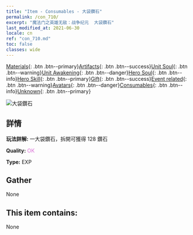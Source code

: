 ```yaml
---
title: "Item - Consumables - 大袋鑽石"
permalink: /con_710/
excerpt: "魔法门之英雄无敌：战争纪元  大袋鑽石"
last_modified_at: 2021-06-30
locale: cn
ref: "con_710.md"
toc: false
classes: wide
---
```

 [Materials](/ItemsCN/){: .btn .btn--primary}[Artifacts](/ItemsCN/Artifacts/){: .btn .btn--success}[Unit Soul](/ItemsCN/UnitSoul/){: .btn .btn--warning}[Unit Awakening](/ItemsCN/UnitAwakening/){: .btn .btn--danger}[Hero Soul](/ItemsCN/HeroSoul/){: .btn .btn--info}[Hero Skill](/ItemsCN/HeroSkill/){: .btn .btn--primary}[Gift](/ItemsCN/Gift/){: .btn .btn--success}[Event related](/ItemsCN/Events/){: .btn .btn--warning}[Avatars](/ItemsCN/Avatars/){: .btn .btn--danger}[Consumables](/ItemsCN/Consumables/){: .btn .btn--info}[Unknown](/ItemsCN/Unknown/){: .btn .btn--primary}

 ![大袋鑽石](/images/t/i_509.png)

## 詳情
 **玩法詳解:** 一大袋鑽石，拆開可獲得 128 鑽石

 **Quality:** <span style="color: #DA70D6">OK</span>

 **Type:** EXP

## Gather

  None

## This item contains:

  None

